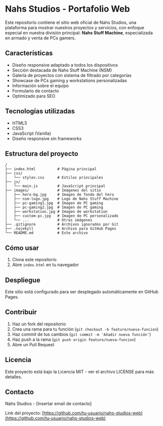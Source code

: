 # Nahs Studios - Portafolio Web

Este repositorio contiene el sitio web oficial de Nahs Studios, una plataforma para mostrar nuestros proyectos y servicios, con enfoque especial en nuestra división principal: **Nahs Stuff Machine**, especializada en armado y venta de PCs gamers.

## Características

- Diseño responsive adaptado a todos los dispositivos
- Sección destacada de Nahs Stuff Machine (NSM)
- Galería de proyectos con sistema de filtrado por categorías
- Showcase de PCs gaming y workstations personalizadas
- Información sobre el equipo
- Formulario de contacto
- Optimizado para SEO

## Tecnologías utilizadas

- HTML5
- CSS3
- JavaScript (Vanilla)
- Diseño responsive sin frameworks

## Estructura del proyecto

```
/
├── index.html          # Página principal
├── css/
│   └── styles.css      # Estilos principales
├── js/
│   └── main.js         # JavaScript principal
├── images/             # Imágenes del sitio
│   ├── hero-bg.jpg     # Imagen de fondo del hero
│   ├── nsm-logo.jpg    # Logo de Nahs Stuff Machine
│   ├── pc-gaming1.jpg  # Imagen de PC gaming
│   ├── pc-gaming2.jpg  # Imagen de PC gaming
│   ├── workstation.jpg # Imagen de workstation
│   ├── custom-pc.jpg   # Imagen de PC personalizado
│   └── ...             # Otras imágenes
├── .gitignore          # Archivos ignorados por Git
├── .nojekyll           # Archivo para GitHub Pages
└── README.md           # Este archivo
```

## Cómo usar

1. Clona este repositorio
2. Abre `index.html` en tu navegador

## Despliegue

Este sitio está configurado para ser desplegado automáticamente en GitHub Pages.

## Contribuir

1. Haz un fork del repositorio
2. Crea una rama para tu función (`git checkout -b feature/nueva-funcion`)
3. Haz commit de tus cambios (`git commit -m 'Añadir nueva función'`)
4. Haz push a la rama (`git push origin feature/nueva-funcion`)
5. Abre un Pull Request

## Licencia

Este proyecto está bajo la Licencia MIT - ver el archivo LICENSE para más detalles.

## Contacto

Nahs Studios - [Insertar email de contacto]

Link del proyecto: [https://github.com/tu-usuario/nahs-studios-web](https://github.com/tu-usuario/nahs-studios-web)